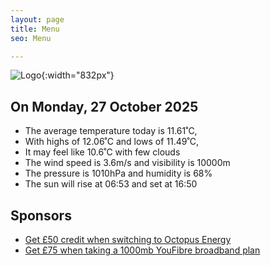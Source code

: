 ```yaml
---
layout: page
title: Menu
seo: Menu

---
```


![Logo](/images/logo.jpg){:width="832px"}

<!-- weather_marker starts -->
## On Monday, 27 October 2025

- The average temperature today is 11.61˚C,
- With highs of 12.06˚C and lows of 11.49˚C,
- It may feel like 10.6˚C with few clouds
- The wind speed is 3.6m/s and visibility is 10000m
- The pressure is 1010hPa and humidity is 68%
- The sun will rise at 06:53 and set at 16:50

<!-- weather_marker ends -->

## Sponsors

- [Get £50 credit when switching to Octopus Energy](https://bit.ly/3oD1nnS)
- [Get £75 when taking a 1000mb YouFibre broadband plan](https://aklam.io/91zWhU?)
